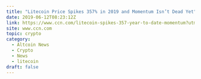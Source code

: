 ```yaml
---
title: "Litecoin Price Spikes 357% in 2019 and Momentum Isn’t Dead Yet"
date: 2019-06-12T08:23:12Z
link: https://www.ccn.com/litecoin-spikes-357-year-to-date-momentum?utm_medium=RSS&utm_source=hune
site: www.ccn.com
topic: crypto
category:
  - Altcoin News
  - Crypto
  - News
  - litecoin
draft: false
---
```

